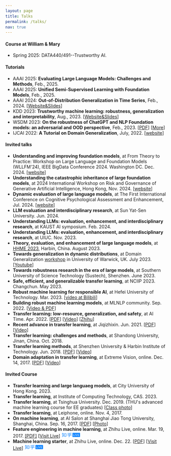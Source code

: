 ```yaml
---
layout: page
title: Talks
permalink: /talks/
nav: true
---
```


#### Course at William & Mary

- Spring 2025: DATA440/491--Trustworthy AI.

#### Tutorials

- AAAI 2025: **Evaluating Large Language Models: Challenges and Methods**, Feb., 2025.
- AAAI 2025: **Unified Semi-Supervised Learning with Foundation Models**, Feb., 2025.
- AAAI 2024: **Out-of-Distribution Generalization in Time Series**, Feb., 2024. [[Website&Slides](https://ood-timeseries.github.io/)]
- KDD 2023: **Trustworthy machine learning: robustness, generalization and interpretability**, Aug., 2023. [[Website&Slides](https://mltrust.github.io/)]
- WSDM 2023: **On the robustness of ChatGPT and NLP Foundation models: an adversarial and OOD perspective**, Feb., 2023. [[PDF](https://dgresearch.github.io/DG_tutorial_wsdm23_chatgpt.pdf)] [[More](https://dgresearch.github.io/)]
- IJCAI 2022: **A Tutorial on Domain Generalization**, July, 2022. [[website](https://dgresearch.github.io/)]

#### Invited talks

- **Understanding and improving foundation models**, at From Theory to Practice: Workshop on Large Language and Foundation Models (WLLFM'24), IEEE BigData Conference 2024. Washington DC. Dec. 2024. [[website](https://sites.google.com/view/wllfm24/home?authuser=1)]
- **Understanding the catastrophic inheritance of large foundation models**, at 2024 International Workshop on Risk and Governance of Generative Artificial Intelligence, Hong Kong, Nov. 2024. [[website](https://www.ln.edu.hk/sds/news-and-events-v0/2024-international-workshop-on-risk-and-governance-of-gai)]
- **Dynamic evaluation of large language models**, at The First International Conference on Cognitive Psychological Assessment and Enhancement, Jul. 2024. [[website](https://psychometrics.bnu.edu.cn/iccpae2024/index.htm)]
- **LLM evaluation and interdisciplinary research**, at Sun Yat-Sen University. Jun. 2024.
- **Understanding LLMs: evaluation, enhancement, and interdisciplinary research**, at KAUST AI symposium. Feb. 2024.
- **Understanding LLMs: evaluation, enhancement, and interdisciplinary research**, at UIUC. Nov. 2023.
- **Theory, evaluation, and enhancement of large language models**, at [HHME 2023](https://hhme.ccf.org.cn/ZTLT_PCC_2023.html), Harbin, China. August 2023.
- **Towards generalization in dynamic distributions**, at Domain Generalization [workshop](https://warwick.ac.uk/fac/cross_fac/tia/domgen2023/) in University of Warwick, UK. July 2023. [[Youtube](https://www.youtube.com/watch?v=_VEvqQtOTQ0)]
- **Towards robustness research in the era of large models**, at Southern University of Science Technology (Sustech), Shenzhen. June 2023.
- **Safe, efficient, and generalizable transfer learning**, at NCIIP 2023. Changchun. May 2023.
- **Robust machine learning for responsible AI**, at Hefei University of Technology. Mar. 2023. [[video at Bilibili](https://www.bilibili.com/video/BV1184y1M7V4/)]
- **Building robust machine learning models**, at MLNLP community. Sep. 2022. [[Video & PDF](https://www.bilibili.com/video/BV1hP411V7SP/)]
- **Transfer learning: low-resource, generalization, and safety**, at AI Time. Apr. 2022. [[PDF](../assets/files/l16_aitime.pdf)] [[Video](https://www.bilibili.com/video/BV1nY411E7Uc/)] [[Zhihu](https://zhuanlan.zhihu.com/p/498902783)]
- **Recent advance in transfer learning**, at Jiqizhixin. Jun. 2021.
                    [[PDF](http://jd92.wang/assets/files/l15_jiqizhixin.pdf)]  [[Video](https://www.bilibili.com/video/BV1N5411T7Sb)]
- **Transfer learning: challenges and methods**, at Shandong University, Jinan, China. Oct. 2018.
- **Transfer learning methods**, at Shenzhen University & Harbin
                    Institute of Technology. Jun. 2018. [[PDF](http://jd92.wang/assets/files/l14_hit.pdf)] [[Video](http://cs.hrbust.edu.cn/site/newslistread.asp?lid=201862915500727130483)]
- **Domain adaptation in transfer learning**, at Extreme Vision, online. Dec. 14, 2017. [[PDF](http://jd92.wang/assets/files/l12_da.pdf)]  [[Video](http://mp.weixin.qq.com/s?__biz=MzI5MDUyMDIxNA==&mid=2247484940&idx=2&sn=35e64e07fde9a96afbb65dbf40a945eb&chksm=ec1febf5db6862e38d5e02ff3278c61b376932a46c5628c7d9cb1769c572bfd31819c13dd468&mpshare=1&scene=1&srcid=1219JpTNZFiNDCHsTUrUxwqy#rd)]


#### Invited Course

- **Transfer learning and large languaeg models**, at City University of Hong Kong. 2023.
- **Transfer learning**, at Institute of Computing Technology, CAS. 2023.
- **Transfer learning**, at Tsinghua University. Dec. 2019. (THU's
                    advanced machine learning course for EE graduates) [[Class photo](http://jd92.wang/image/img_thu.png)]
- **Transfer learning**, at Leiphone, online. Nov. 4, 2017.
- **On machine learning**, at AI Salon at Shanghai Jiao Tong University, Shanghai, China. Sep. 16, 2017. [[PDF](http://jd92.wang/assets/files/l10_mlsjtu.pdf)] [[Photo](http://jd92.wang/assets/image/20170916.jpg)]
- **Feature engineering in machine learning**, at Zhihu Live, online. Mar. 19, 2017. [[PDF]](http://jd92.wang/assets/files/l07_zhihu_fe.pdf) [[Visit Live](https://www.zhihu.com/lives/819543866939174912)] <img src="/assets/img/zhihu_live.png" width="60" height="18" />
- **Machine learning starter**, at Zhihu Live, online. Dec. 22. [[PDF](http://jd92.wang/assets/files/l06_zhihu_ml.pdf)] [[Visit Live](https://www.zhihu.com/lives/792423196996546560?utm_campaign=zhihulive&utm_source=zhihucolumn&utm_medium=Livecolumn)] <img src="/assets/img/zhihu_live.png" width="60" height="18" />
